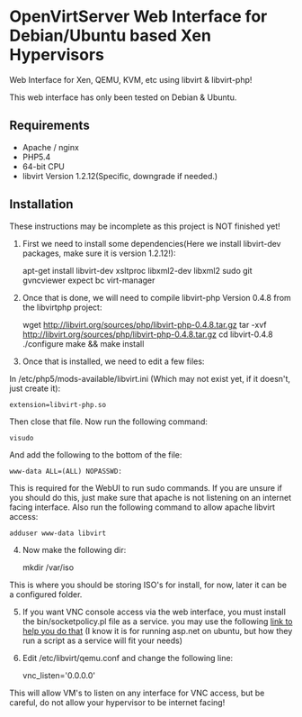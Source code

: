 # OpenVirtServer Web Interface for Debian/Ubuntu based Xen Hypervisors
Web Interface for Xen, QEMU, KVM, etc using libvirt & libvirt-php!

This web interface has only been tested on Debian & Ubuntu.

## Requirements
- Apache / nginx
- PHP5.4
- 64-bit CPU
- libvirt Version 1.2.12(Specific, downgrade if needed.)

## Installation
These instructions may be incomplete as this project is NOT finished yet!

1. First we need to install some dependencies(Here we install libvirt-dev packages, make sure it is version 1.2.12!):


    apt-get install libvirt-dev xsltproc libxml2-dev libxml2 sudo git gvncviewer expect bc virt-manager


2. Once that is done, we will need to compile libvirt-php Version 0.4.8 from the libvirtphp project:


    wget http://libvirt.org/sources/php/libvirt-php-0.4.8.tar.gz
    tar -xvf http://libvirt.org/sources/php/libvirt-php-0.4.8.tar.gz
    cd libvirt-0.4.8
    ./configure
    make && make install
    

3. Once that is installed, we need to edit a few files:

In /etc/php5/mods-available/libvirt.ini (Which may not exist yet, if it doesn't, just create it):

    extension=libvirt-php.so

Then close that file. Now run the following command:

    visudo

And add the following to the bottom of the file:

    www-data ALL=(ALL) NOPASSWD:

This is required for the WebUI to run sudo commands. If you are unsure if you should do this, just make sure that apache is not listening on an internet facing interface. Also run the following command to allow apache libvirt access:

    adduser www-data libvirt



4. Now make the following dir:


    mkdir /var/iso
    
This is where you should be storing ISO's for install, for now, later it can be a configured folder.

5. If you want VNC console access via the web interface, you must install the bin/socketpolicy.pl file as a service. you may use the following [link to help you do that](http://druss.co/2015/06/run-kestrel-in-the-background/) (I know it is for running asp.net on ubuntu, but how they run a script as a service will fit your needs)
6. Edit /etc/libvirt/qemu.conf and change the following line:


    vnc_listen='0.0.0.0'

This will allow VM's to listen on any interface for VNC access, but be careful, do not allow your hypervisor to be internet facing!